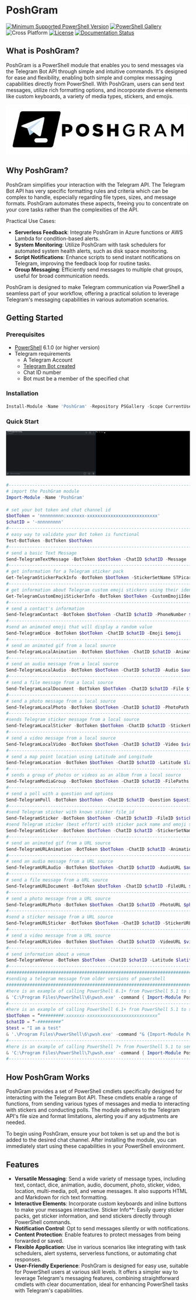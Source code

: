 # PoshGram

[![Minimum Supported PowerShell Version](https://img.shields.io/badge/PowerShell-6.1+-blue.svg)](https://github.com/PowerShell/PowerShell) [![PowerShell Gallery][psgallery-img]][psgallery-site] ![Cross Platform](https://img.shields.io/badge/platform-windows%20%7C%20macos%20%7C%20linux-lightgrey) [![License][license-badge]](LICENSE) [![Documentation Status](https://readthedocs.org/projects/poshgram/badge/?version=latest)](https://poshgram.readthedocs.io/en/latest/?badge=latest)

[psgallery-img]:   https://img.shields.io/powershellgallery/dt/PoshGram.svg
[psgallery-site]:  https://www.powershellgallery.com/packages/PoshGram
[psgallery-v1]:    https://www.powershellgallery.com/packages/PoshGram
[license-badge]:   https://img.shields.io/github/license/techthoughts2/PoshGram

## What is PoshGram?

PoshGram is a PowerShell module that enables you to send messages via the Telegram Bot API through simple and intuitive commands. It's designed for ease and flexibility, enabling both simple and complex messaging capabilities directly from PowerShell. With PoshGram, users can send text messages, utilize rich formatting options, and incorporate diverse elements like custom keyboards, a variety of media types, stickers, and emojis.

<p align="center">
    <img src="assets/PoshGram.png" alt="PoshGram Logo" >
</p>

## Why PoshGram?

PoshGram simplifies your interaction with the Telegram API. The Telegram Bot API has very specific formatting rules and criteria which can be complex to handle, especially regarding file types, sizes, and message formats. PoshGram automates these aspects, freeing you to concentrate on your core tasks rather than the complexities of the API.

Practical Use Cases:

- **Serverless Feedback**: Integrate PoshGram in Azure functions or AWS Lambda for condition-based alerts.
- **System Monitoring**: Utilize PoshGram with task schedulers for automated system health alerts, such as disk space monitoring.
- **Script Notifications**: Enhance scripts to send instant notifications on Telegram, improving the feedback loop for routine tasks.
- **Group Messaging**: Efficiently send messages to multiple chat groups, useful for broad communication needs.

PoshGram is designed to make Telegram communication via PowerShell a seamless part of your workflow, offering a practical solution to leverage Telegram's messaging capabilities in various automation scenarios.

## Getting Started

### Prerequisites

- [PowerShell](https://github.com/PowerShell/PowerShell) 6.1.0 (or higher version)
- Telegram requirements
    - A Telegram Account
    - [Telegram Bot created](PoshGram-Telegram-API.md)
    - Chat ID number
    - Bot must be a member of the specified chat

### Installation

```powershell
Install-Module -Name 'PoshGram' -Repository PSGallery -Scope CurrentUser
```

### Quick Start

![PoshGram Gif Demo](assets/PoshGram.gif "PoshGram in action")

```powershell
#------------------------------------------------------------------------------------------------
# import the PoshGram module
Import-Module -Name 'PoshGram'

# set your bot token and chat channel id
$botToken = 'nnnnnnnnn:xxxxxxx-xxxxxxxxxxxxxxxxxxxxxxxxxxx'
$chatID = '-nnnnnnnnn'
#------------------------------------------------------------------------------------------------
# easy way to validate your Bot token is functional
Test-BotToken -BotToken $botToken
#------------------------------------------------------------------------------------------------
# send a basic Text Message
Send-TelegramTextMessage -BotToken $botToken -ChatID $chatID -Message 'Hello'
#------------------------------------------------------------------------------------------------
# get information for a Telegram sticker pack
Get-TelegramStickerPackInfo -BotToken $botToken -StickerSetName STPicard
#------------------------------------------------------------------------------------------------
# get information about Telegram custom emoji stickers using their identifiers (experimental)
Get-TelegramCustomEmojiStickerInfo -BotToken $botToken -CustomEmojiIdentifier 5404870433939922908
#------------------------------------------------------------------------------------------------
# send a contact's information
Send-TelegramContact -BotToken $botToken -ChatID $chatID -PhoneNumber $phone -FirstName $firstName
#------------------------------------------------------------------------------------------------
#send an animated emoji that will display a random value
Send-TelegramDice -BotToken $botToken -ChatID $chatID -Emoji $emoji
#------------------------------------------------------------------------------------------------
# send an animated gif from a local source
Send-TelegramLocalAnimation -BotToken $botToken -ChatID $chatID -AnimationPath $animation
#------------------------------------------------------------------------------------------------
# send an audio message from a local source
Send-TelegramLocalAudio -BotToken $botToken -ChatID $chatID -Audio $audio
#------------------------------------------------------------------------------------------------
# send a file message from a local source
Send-TelegramLocalDocument -BotToken $botToken -ChatID $chatID -File $file
#------------------------------------------------------------------------------------------------
# send a photo message from a local source
Send-TelegramLocalPhoto -BotToken $botToken -ChatID $chatID -PhotoPath $photo
#------------------------------------------------------------------------------------------------
#sends Telegram sticker message from a local source
Send-TelegramLocalSticker -BotToken $botToken -ChatID $chatID -StickerPath $sticker
#------------------------------------------------------------------------------------------------
# send a video message from a local source
Send-TelegramLocalVideo -BotToken $botToken -ChatID $chatID -Video $video
#------------------------------------------------------------------------------------------------
# send a map point location using Latitude and Longitude
Send-TelegramLocation -BotToken $botToken -ChatID $chatID -Latitude $latitude -Longitude $longitude
#------------------------------------------------------------------------------------------------
# sends a group of photos or videos as an album from a local source
Send-TelegramMediaGroup -BotToken $botToken -ChatID $chatID -FilePaths (Get-ChildItem C:\PhotoGroup | Select-Object -ExpandProperty FullName)
#------------------------------------------------------------------------------------------------
# send a poll with a question and options
Send-TelegramPoll -BotToken $botToken -ChatID $chatID -Question $question -Options $opt
#------------------------------------------------------------------------------------------------
#send Telegram sticker with known sticker file_id
Send-TelegramSticker -BotToken $botToken -ChatID $chatID -FileID $sticker
#send Telegram sticker (best effort) with sticker pack name and emoji shortcode
Send-TelegramSticker -BotToken $botToken -ChatID $chatID -StickerSetName STPicard -Shortcode ':slightly_smiling_face:'
#------------------------------------------------------------------------------------------------
# send an animated gif from a URL source
Send-TelegramURLAnimation -BotToken $botToken -ChatID $chatID -AnimationURL $animationURL
#------------------------------------------------------------------------------------------------
# send an audio message from a URL source
Send-TelegramURLAudio -BotToken $botToken -ChatID $chatID -AudioURL $audioURL
#------------------------------------------------------------------------------------------------
# send a file message from a URL source
Send-TelegramURLDocument -BotToken $botToken -ChatID $chatID -FileURL $fileURL
#------------------------------------------------------------------------------------------------
# send a photo message from a URL source
Send-TelegramURLPhoto -BotToken $botToken -ChatID $chatID -PhotoURL $photoURL
#------------------------------------------------------------------------------------------------
#send a sticker message from a URL source
Send-TelegramURLSticker -BotToken $botToken -ChatID $chatID -StickerURL $stickerURL
#------------------------------------------------------------------------------------------------
# send a video message from a URL source
Send-TelegramURLVideo -BotToken $botToken -ChatID $chatID -VideoURL $videoURL
#------------------------------------------------------------------------------------------------
# send information about a venue
Send-TelegramVenue -BotToken $botToken -ChatID $chatID -Latitude $latitude -Longitude $longitude -Title $title -Address $address
#------------------------------------------------------------------------------------------------
###########################################################################
#sending a telegram message from older versions of powershell
###########################################################################
#here is an example of calling PowerShell 6.1+ from PowerShell 5.1 to send a Telegram message with PoshGram
& 'C:\Program Files\PowerShell\6\pwsh.exe' -command { Import-Module PoshGram;$botToken = '#########:xxxxxxx-xxxxxxxxxxxxxxxxxxxxxxxxxxx';$chatID = '-nnnnnnnnn';Send-TelegramTextMessage -BotToken $botToken -ChatID $chatID -Message "Test from 5.1 calling 6.1+ to send Telegram Message via PoshGram" }
#--------------------------------------------------------------------------
#here is an example of calling PowerShell 6.1+ from PowerShell 5.1 to send a Telegram message with PoshGram using dynamic variables in the message
$botToken = “#########:xxxxxxx-xxxxxxxxxxxxxxxxxxxxxxxxxxx”
$chatID = “-#########”
$test = "I am a test"
& '.\Program Files\PowerShell\6\pwsh.exe' -command "& {Import-Module PoshGram;Send-TelegramTextMessage -BotToken $botToken -ChatID $chatID -Message '$test';}"
#--------------------------------------------------------------------------
#here is an example of calling PowerShell 7+ from PowerShell 5.1 to send a Telegram message with PoshGram
& 'C:\Program Files\PowerShell\7\pwsh.exe' -command { Import-Module PoshGram;$botToken = '#########:xxxxxxx-xxxxxxxxxxxxxxxxxxxxxxxxxxx';$chatID = '-nnnnnnnnn';Send-TelegramTextMessage -BotToken $botToken -ChatID $chatID -Message "Test from 5.1 calling 7+ to send Telegram Message via PoshGram" }
#--------------------------------------------------------------------------
```

## How PoshGram Works

PoshGram provides a set of PowerShell cmdlets specifically designed for interacting with the Telegram Bot API. These cmdlets enable a range of functions, from sending various types of messages and media to interacting with stickers and conducting polls. The module adheres to the Telegram API's file size and format limitations, alerting you if any adjustments are needed.

To begin using PoshGram, ensure your bot token is set up and the bot is added to the desired chat channel. After installing the module, you can immediately start using these capabilities in your PowerShell environment.

## Features

- **Versatile Messaging**: Send a wide variety of message types, including text, contact, dice, animation, audio, document, photo, sticker, video, location, multi-media, poll, and venue messages. It also supports HTML and Markdown for rich text formatting.
- **Interactive Elements**: Incorporate custom keyboards and inline buttons to make your messages interactive.
Sticker Info**: Easily query sticker packs, get sticker information, and send stickers directly through PowerShell commands.
- **Notification Control**: Opt to send messages silently or with notifications.
- **Content Protection**: Enable features to protect messages from being forwarded or saved.
- **Flexible Application**: Use in various scenarios like integrating with task schedulers, alert systems, serverless functions, or automating chat responses.
- **User-Friendly Experience**: PoshGram is designed for easy use, suitable for PowerShell users at various skill levels. It offers a simpler way to leverage Telegram's messaging features, combining straightforward cmdlets with clear documentation, ideal for enhancing PowerShell tasks with Telegram's capabilities.
